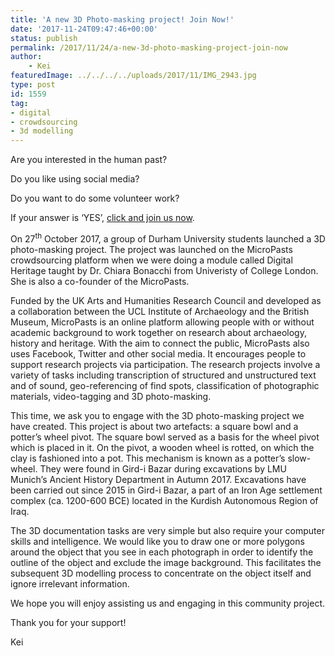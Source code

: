 ```yaml
---
title: 'A new 3D Photo-masking project! Join Now!'
date: '2017-11-24T09:47:46+00:00'
status: publish
permalink: /2017/11/24/a-new-3d-photo-masking-project-join-now
author: 
    - Kei
featuredImage: ../../../../uploads/2017/11/IMG_2943.jpg
type: post
id: 1559
tag:
- digital
- crowdsourcing
- 3d modelling
---
```

Are you interested in the human past?

Do you like using social media?

Do you want to do some volunteer work?

If your answer is ‘YES’, [click and join us now](https://crowdsourced.micropasts.org/project/category/featured).

On 27<sup>th</sup> October 2017, a group of Durham University students launched a 3D photo-masking project. The project was launched on the MicroPasts crowdsourcing platform when we were doing a module called Digital Heritage taught by Dr. Chiara Bonacchi from Univeristy of College London. She is also a co-founder of the MicroPasts.

Funded by the UK Arts and Humanities Research Council and developed as a collaboration between the UCL Institute of Archaeology and the British Museum, MicroPasts is an online platform allowing people with or without academic background to work together on research about archaeology, history and heritage. With the aim to connect the public, MicroPasts also uses Facebook, Twitter and other social media. It encourages people to support research projects via participation. The research projects involve a variety of tasks including transcription of structured and unstructured text and of sound, geo-referencing of find spots, classification of photographic materials, video-tagging and 3D photo-masking.

This time, we ask you to engage with the 3D photo-masking project we have created. This project is about two artefacts: a square bowl and a potter’s wheel pivot. The square bowl served as a basis for the wheel pivot which is placed in it. On the pivot, a wooden wheel is rotted, on which the clay is fashioned into a pot. This mechanism is known as a potter’s slow-wheel. They were found in Gird-i Bazar during excavations by LMU Munich’s Ancient History Department in Autumn 2017. Excavations have been carried out since 2015 in Gird-i Bazar, a part of an Iron Age settlement complex (ca. 1200-600 BCE) located in the Kurdish Autonomous Region of Iraq.

The 3D documentation tasks are very simple but also require your computer skills and intelligence. We would like you to draw one or more polygons around the object that you see in each photograph in order to identify the outline of the object and exclude the image background. This facilitates the subsequent 3D modelling process to concentrate on the object itself and ignore irrelevant information.

We hope you will enjoy assisting us and engaging in this community project.

Thank you for your support!

Kei